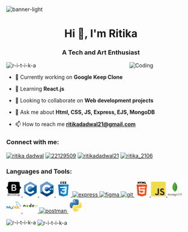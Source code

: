 ![banner-light](https://github.com/R-i-t-i-k-a/R-i-t-i-k-a/assets/110087232/ce644196-616b-4415-a9c3-fa303b791c8d)
<h1 align="center">Hi 👋, I'm Ritika</h1>
<h3 align="center">A Tech and Art Enthusiast</h3>
<img align="right" width="35%" alt="Coding" src="https://i.pinimg.com/564x/8e/87/47/8e874766f38990b0bac3bef255847c53.jpg">

<p align="left"> <img src="https://komarev.com/ghpvc/?username=r-i-t-i-k-a&label=Profile%20views&color=0e75b6&style=flat" alt="r-i-t-i-k-a" /> </p>

- 🔭 Currently working on **Google Keep Clone**

- 🌱 Learning **React.js**

- 👯 Looking to collaborate on **Web development projects**

- 💬 Ask me about **Html, CSS, JS, Express, EJS, MongoDB**

- 📫 How to reach me **ritikadadwal21@gmail.com**

<h3 align="left">Connect with me:</h3>
<p align="left">
<a href="https://linkedin.com/in/ritika dadwal" target="blank"><img align="center" src="https://raw.githubusercontent.com/rahuldkjain/github-profile-readme-generator/master/src/images/icons/Social/linked-in-alt.svg" alt="ritika dadwal" height="30" width="40" /></a>
<a href="https://stackoverflow.com/users/22129509" target="blank"><img align="center" src="https://raw.githubusercontent.com/rahuldkjain/github-profile-readme-generator/master/src/images/icons/Social/stack-overflow.svg" alt="22129509" height="30" width="40" /></a>
<a href="https://www.hackerrank.com/ritikadadwal21" target="blank"><img align="center" src="https://raw.githubusercontent.com/rahuldkjain/github-profile-readme-generator/master/src/images/icons/Social/hackerrank.svg" alt="ritikadadwal21" height="30" width="40" /></a>
<a href="https://www.leetcode.com/ritika_2106" target="blank"><img align="center" src="https://raw.githubusercontent.com/rahuldkjain/github-profile-readme-generator/master/src/images/icons/Social/leet-code.svg" alt="ritika_2106" height="30" width="40" /></a>
</p>

<h3 align="left">Languages and Tools:</h3>
<p align="left"> <a href="https://getbootstrap.com" target="_blank" rel="noreferrer"> <img src="https://raw.githubusercontent.com/devicons/devicon/master/icons/bootstrap/bootstrap-plain-wordmark.svg" alt="bootstrap" width="40" height="40"/> </a> <a href="https://www.cprogramming.com/" target="_blank" rel="noreferrer"> <img src="https://raw.githubusercontent.com/devicons/devicon/master/icons/c/c-original.svg" alt="c" width="40" height="40"/> </a> <a href="https://www.w3schools.com/cpp/" target="_blank" rel="noreferrer"> <img src="https://raw.githubusercontent.com/devicons/devicon/master/icons/cplusplus/cplusplus-original.svg" alt="cplusplus" width="40" height="40"/> </a> <a href="https://www.w3schools.com/css/" target="_blank" rel="noreferrer"> <img src="https://raw.githubusercontent.com/devicons/devicon/master/icons/css3/css3-original-wordmark.svg" alt="css3" width="40" height="40"/> </a> <a href="https://expressjs.com" target="_blank" rel="noreferrer"> <img src="https://blog.amt.in/wp-content/uploads/2017/12/e16da876-c2fd-4eb8-ae72-4b193c534938-Edited.png" alt="express" width="60" height="40" /> </a> <a href="https://www.figma.com/" target="_blank" rel="noreferrer"> <img src="https://www.vectorlogo.zone/logos/figma/figma-icon.svg" alt="figma" width="40" height="40"/> </a> <a href="https://git-scm.com/" target="_blank" rel="noreferrer"> <img src="https://www.vectorlogo.zone/logos/git-scm/git-scm-icon.svg" alt="git" width="40" height="40"/> </a> <a href="https://www.w3.org/html/" target="_blank" rel="noreferrer"> <img src="https://raw.githubusercontent.com/devicons/devicon/master/icons/html5/html5-original-wordmark.svg" alt="html5" width="40" height="40"/> </a> <a href="https://developer.mozilla.org/en-US/docs/Web/JavaScript" target="_blank" rel="noreferrer"> <img src="https://raw.githubusercontent.com/devicons/devicon/master/icons/javascript/javascript-original.svg" alt="javascript" width="40" height="40"/> </a> <a href="https://www.mongodb.com/" target="_blank" rel="noreferrer"> <img src="https://raw.githubusercontent.com/devicons/devicon/master/icons/mongodb/mongodb-original-wordmark.svg" alt="mongodb" width="40" height="40"/> </a> <a href="https://www.mysql.com/" target="_blank" rel="noreferrer"> <img src="https://raw.githubusercontent.com/devicons/devicon/master/icons/mysql/mysql-original-wordmark.svg" alt="mysql" width="40" height="40"/> </a> <a href="https://nodejs.org" target="_blank" rel="noreferrer"> <img src="https://raw.githubusercontent.com/devicons/devicon/master/icons/nodejs/nodejs-original-wordmark.svg" alt="nodejs" width="40" height="40"/> </a> <a href="https://postman.com" target="_blank" rel="noreferrer"> <img src="https://www.vectorlogo.zone/logos/getpostman/getpostman-icon.svg" alt="postman" width="40" height="40"/> </a> <a href="https://www.python.org" target="_blank" rel="noreferrer"> <img src="https://raw.githubusercontent.com/devicons/devicon/master/icons/python/python-original.svg" alt="python" width="40" height="40"/> </a> </p>
<p><img align="left" src="https://github-readme-stats.vercel.app/api/top-langs?username=r-i-t-i-k-a&show_icons=true&locale=en&layout=compact" alt="r-i-t-i-k-a" /></p>

<p>&nbsp;<img align="center" src="https://github-readme-stats.vercel.app/api?username=r-i-t-i-k-a&show_icons=true&locale=en" alt="r-i-t-i-k-a" /></p>
